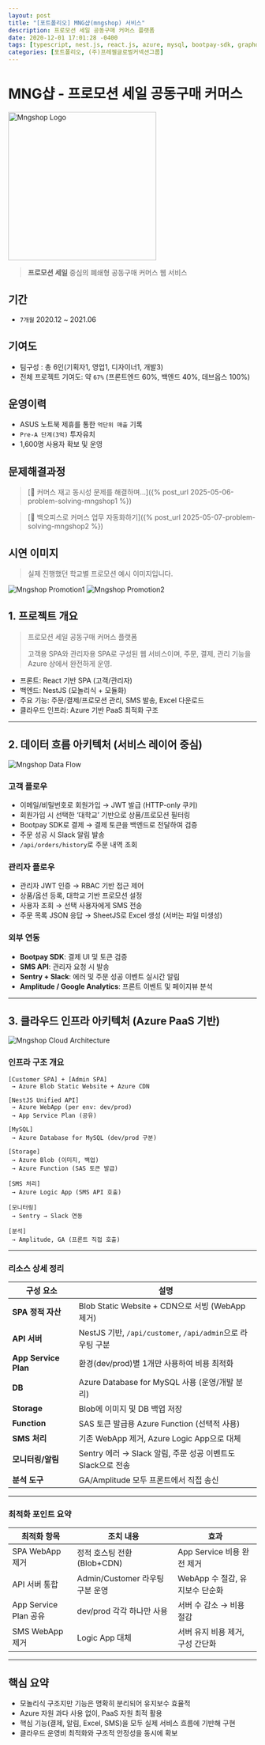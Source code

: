 ```yaml
---
layout: post
title: "[포트폴리오] MNG샵(mngshop) 서비스"
description: 프로모션 세일 공동구매 커머스 플랫폼
date: 2020-12-01 17:01:28 -0400
tags: [typescript, nest.js, react.js, azure, mysql, bootpay-sdk, graphql, public-cloud]
categories: [포트폴리오, (주)프레젤글로벌커넥션그룹]
---
```


# MNG샵 - 프로모션 세일 공동구매 커머스

<div text-align="center">
    <img src="/assets/img/2025-05-05-project-mngshop/mngshop-logo.png" alt="Mngshop Logo" width="300px">
</div>

> **프로모션 세일** 중심의 폐쇄형 공동구매 커머스 웹 서비스


## 기간
- `7개월` 2020.12 ~ 2021.06 


## 기여도
- 팀구성 : 총 6인(기획자1, 영업1, 디자이너1, 개발3) 
- 전체 프로젝트 기여도: 약 `67%` (프론트엔드 60%, 백엔드 40%, 데브옵스 100%)

## 운영이력
- ASUS 노트북 제휴를 통한 `억단위 매출` 기록
- `Pre-A 단계(3억)` 투자유치
- 1,600명 사용자 확보 및 운영

## 문제해결과정
> [🔗 커머스 재고 동시성 문제를 해결하며...]({% post_url 2025-05-06-problem-solving-mngshop1 %})

> [🔗 백오피스로 커머스 업무 자동화하기]({% post_url 2025-05-07-problem-solving-mngshop2 %})

## 시연 이미지
> 실제 진행했던 학교별 프로모션 예시 이미지입니다.

![Mngshop Promotion1](/assets/img/2025-05-05-project-mngshop/promotion1.png)
![Mngshop Promotion2](/assets/img/2025-05-05-project-mngshop/promotion2.png)


## 1. 프로젝트 개요

> 프로모션 세일 공동구매 커머스 플랫폼
> 
> 
> 고객용 SPA와 관리자용 SPA로 구성된 웹 서비스이며, 주문, 결제, 관리 기능을 Azure 상에서 완전하게 운영.
> 
- 프론트: React 기반 SPA (고객/관리자)
- 백엔드: NestJS (모놀리식 + 모듈화)
- 주요 기능: 주문/결제/프로모션 관리, SMS 발송, Excel 다운로드
- 클라우드 인프라: Azure 기반 PaaS 최적화 구조

---

## 2. 데이터 흐름 아키텍처 (서비스 레이어 중심)
![Mngshop Data Flow](/assets/img/2025-05-05-project-mngshop/mngshop-data-flow.png)
### 고객 플로우

- 이메일/비밀번호로 회원가입 → JWT 발급 (HTTP-only 쿠키)
- 회원가입 시 선택한 ‘대학교’ 기반으로 상품/프로모션 필터링
- Bootpay SDK로 결제 → 결제 토큰을 백엔드로 전달하여 검증
- 주문 성공 시 Slack 알림 발송
- `/api/orders/history`로 주문 내역 조회

### 관리자 플로우

- 관리자 JWT 인증 → RBAC 기반 접근 제어
- 상품/옵션 등록, 대학교 기반 프로모션 설정
- 사용자 조회 → 선택 사용자에게 SMS 전송
- 주문 목록 JSON 응답 → SheetJS로 Excel 생성 (서버는 파일 미생성)

### 외부 연동

- **Bootpay SDK**: 결제 UI 및 토큰 검증
- **SMS API**: 관리자 요청 시 발송
- **Sentry + Slack**: 에러 및 주문 성공 이벤트 실시간 알림
- **Amplitude / Google Analytics**: 프론트 이벤트 및 페이지뷰 분석

---

## 3. 클라우드 인프라 아키텍처 (Azure PaaS 기반)

![Mngshop Cloud Architecture](/assets/img/2025-05-05-project-mngshop/mngshop-azure-architecture.png)

### 인프라 구조 개요

```
[Customer SPA] + [Admin SPA]
 → Azure Blob Static Website + Azure CDN

[NestJS Unified API]
 → Azure WebApp (per env: dev/prod)
 → App Service Plan (공유)

[MySQL]
 → Azure Database for MySQL (dev/prod 구분)

[Storage]
 → Azure Blob (이미지, 백업)
 → Azure Function (SAS 토큰 발급)

[SMS 처리]
 → Azure Logic App (SMS API 호출)

[모니터링]
 → Sentry → Slack 연동

[분석]
 → Amplitude, GA (프론트 직접 호출)
```

---

### 리소스 상세 정리

| 구성 요소 | 설명 |
| --- | --- |
| **SPA 정적 자산** | Blob Static Website + CDN으로 서빙 (WebApp 제거) |
| **API 서버** | NestJS 기반, `/api/customer`, `/api/admin`으로 라우팅 구분 |
| **App Service Plan** | 환경(dev/prod)별 1개만 사용하여 비용 최적화 |
| **DB** | Azure Database for MySQL 사용 (운영/개발 분리) |
| **Storage** | Blob에 이미지 및 DB 백업 저장 |
| **Function** | SAS 토큰 발급용 Azure Function (선택적 사용) |
| **SMS 처리** | 기존 WebApp 제거, Azure Logic App으로 대체 |
| **모니터링/알림** | Sentry 에러 → Slack 알림, 주문 성공 이벤트도 Slack으로 전송 |
| **분석 도구** | GA/Amplitude 모두 프론트에서 직접 송신 |

---

### 최적화 포인트 요약

| 최적화 항목 | 조치 내용 | 효과 |
| --- | --- | --- |
| SPA WebApp 제거 | 정적 호스팅 전환 (Blob+CDN) | App Service 비용 완전 제거 |
| API 서버 통합 | Admin/Customer 라우팅 구분 운영 | WebApp 수 절감, 유지보수 단순화 |
| App Service Plan 공유 | dev/prod 각각 하나만 사용 | 서버 수 감소 → 비용 절감 |
| SMS WebApp 제거 | Logic App 대체 | 서버 유지 비용 제거, 구성 간단화 |

---

## 핵심 요약

- 모놀리식 구조지만 기능은 명확히 분리되어 유지보수 효율적
- Azure 자원 과다 사용 없이, PaaS 자원 최적 활용
- 핵심 기능(결제, 알림, Excel, SMS)을 모두 실제 서비스 흐름에 기반해 구현
- 클라우드 운영비 최적화와 구조적 안정성을 동시에 확보 